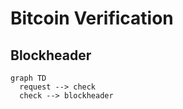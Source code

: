 # Bitcoin Verification

## Blockheader

```mermaid
graph TD
  request --> check
  check --> blockheader
```